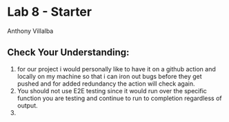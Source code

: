 # Lab 8 - Starter
Anthony Villalba

## Check Your Understanding:
1) for our project i would personally like to have it on a github action and locally on my machine so that i can iron out bugs before they get pushed and for added redundancy the action will check again.
2) You should not use E2E testing since it would run over the specific function you are testing and continue to run to completion regardless of output.
3) 